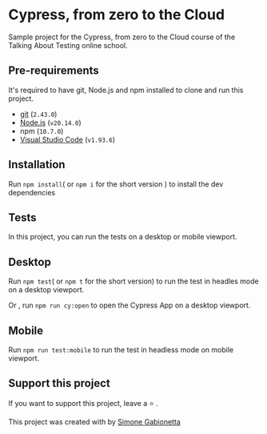 # Cypress, from zero to the Cloud

Sample project for the Cypress, from zero to the Cloud course  of the Talking About Testing online school.

## Pre-requirements

It's required to have git, Node.js and npm installed to clone and run this project.

- [git](https://git-scm.com/) (`2.43.0`)
- [Node.js](https://nodejs.org/en/) (`v20.14.0`)
- npm (`10.7.0`)
- [Visual Studio Code](https://code.visualstudio.com/) (`v1.93.6`) 

## Installation

Run `npm install`( or `npm i` for the short version ) to install the dev dependencies


## Tests

In this project, you can run the tests on a desktop or mobile viewport.

## Desktop

Run `npm test`( or `npm t` for the short version) to run the test in headles mode on a desktop viewport.

Or , run  `npm run cy:open` to open the Cypress App on a desktop viewport.

## Mobile

Run  `npm run test:mobile` to run the test in headless mode on mobile viewport.

## Support this project
If you want to support this project, leave a ⭐ .

This project was created with by [Simone Gabionetta
](https://www.linkedin.com/in/smgabionetta/)